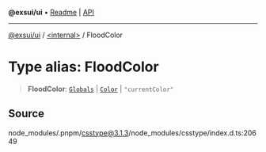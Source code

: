 **@exsui/ui** • [Readme](../../README.md) \| [API](../../globals.md)

***

[@exsui/ui](../../README.md) / [\<internal\>](../README.md) / FloodColor

# Type alias: FloodColor

> **FloodColor**: [`Globals`](Globals.md) \| [`Color`](Color-1.md) \| `"currentColor"`

## Source

node\_modules/.pnpm/csstype@3.1.3/node\_modules/csstype/index.d.ts:20649
